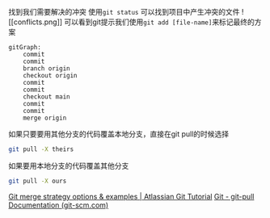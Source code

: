 找到我们需要解决的冲突
使用`git status` 可以找到项目中产生冲突的文件
![[conflicts.png]]
可以看到git提示我们使用`git add [file-name]`来标记最终的方案
```mermaid
gitGraph:
	commit
	commit
	branch origin
	checkout origin
	commit
	commit
	checkout main
	commit
	commit
	merge origin
```

如果只要要用其他分支的代码覆盖本地分支，直接在git pull的时候选择
```sh
git pull -X theirs
```
如果要用本地分支的代码覆盖其他分支
```sh
git pull -X ours
```


[Git merge strategy options & examples | Atlassian Git Tutorial](https://www.atlassian.com/git/tutorials/using-branches/merge-strategy)
[Git - git-pull Documentation (git-scm.com)](https://git-scm.com/docs/git-pull)